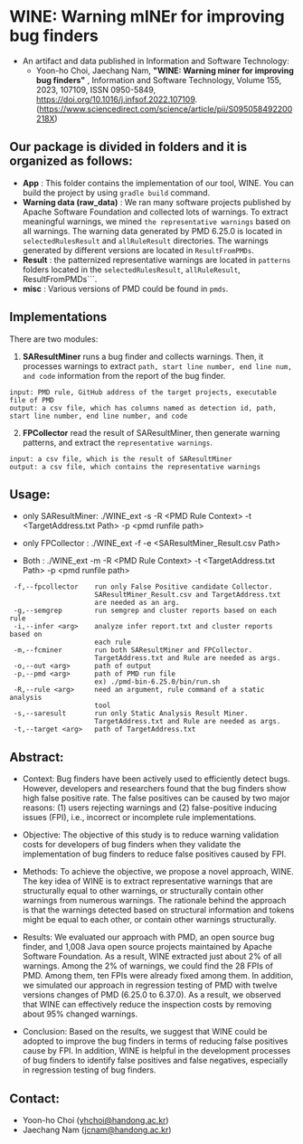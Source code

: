 # WINE: Warning mINEr for improving bug finders
- An artifact and data published in Information and Software Technology:
  - Yoon-ho Choi, Jaechang Nam, **"WINE: Warning miner for improving bug finders"** , Information and Software Technology, Volume 155, 2023, 107109, ISSN 0950-5849, https://doi.org/10.1016/j.infsof.2022.107109. (https://www.sciencedirect.com/science/article/pii/S095058492200218X)

## Our package is divided in folders and it is organized as follows:

- **App** : This folder contains the implementation of our tool, WINE. You can build the project by using ```gradle build``` command.
- **Warning data (raw_data)** : We ran many software projects published by Apache Software Foundation and collected lots of warnings. To extract meaningful warnings, we mined ```the representative warnings``` based on all warnings. The warning data generated by PMD 6.25.0 is located in ```selectedRulesResult``` and ```allRuleResult``` directories. The warnings generated by different versions are located in ```ResultFromPMDs```.
- **Result** : the patternized representative warnings are located in ```patterns``` folders located in the ```selectedRulesResult```, ```allRuleResult```, ResultFromPMDs```.
- **misc** : Various versions of PMD could be found in ```pmds```.

## Implementations
There are two modules: 
1) **SAResultMiner** runs a bug finder and collects warnings. Then, it processes warnings to extract ```path, start line number, end line num, and code``` information from the report of the bug finder.
```
input: PMD rule, GitHub address of the target projects, executable file of PMD
output: a csv file, which has columns named as detection id, path, start line number, end line number, and code
```
2) **FPCollector** read the result of SAResultMiner, then generate warning patterns, and extract the ```representative warnings```.
```
input: a csv file, which is the result of SAResultMiner
output: a csv file, which contains the representative warnings
```

## Usage:
- only SAResultMiner: ./WINE_ext -s -R \<PMD Rule Context> -t \<TargetAddress.txt Path> -p \<pmd runfile path>

- only FPCollector  : ./WINE_ext -f -e \<SAResultMiner_Result.csv Path> 
              
- Both              : ./WINE_ext -m -R \<PMD Rule Context> -t \<TargetAddress.txt Path> -p \<pmd runfile path>
  
```
 -f,--fpcollector    run only False Positive candidate Collector.
                     SAResultMiner_Result.csv and TargetAddress.txt
                     are needed as an arg.
 -g,--semgrep        run semgrep and cluster reports based on each rule
 -i,--infer <arg>    analyze infer report.txt and cluster reports based on
                     each rule
 -m,--fcminer        run both SAResultMiner and FPCollector.
                     TargetAddress.txt and Rule are needed as args.
 -o,--out <arg>      path of output
 -p,--pmd <arg>      path of PMD run file
                     ex) ./pmd-bin-6.25.0/bin/run.sh
 -R,--rule <arg>     need an argument, rule command of a static analysis
                     tool
 -s,--saresult       run only Static Analysis Result Miner.
                     TargetAddress.txt and Rule are needed as args.
 -t,--target <arg>   path of TargetAddress.txt
```

## Abstract:
- Context:
Bug finders have been actively used to efficiently detect bugs. However, developers and researchers found that the bug finders show high false positive rate. The false positives can be caused by two major reasons: (1) users rejecting warnings and (2) false-positive inducing issues (FPI), i.e., incorrect or incomplete rule implementations.

- Objective:
The objective of this study is to reduce warning validation costs for developers of bug finders when they validate the implementation of bug finders to reduce false positives caused by FPI.

- Methods:
To achieve the objective, we propose a novel approach, WINE. The key idea of WINE is to extract representative warnings that are structurally equal to other warnings, or structurally contain other warnings from numerous warnings. The rationale behind the approach is that the warnings detected based on structural information and tokens might be equal to each other, or contain other warnings structurally.

- Results:
We evaluated our approach with PMD, an open source bug finder, and 1,008 Java open source projects maintained by Apache Software Foundation. As a result, WINE extracted just about 2% of all warnings. Among the 2% of warnings, we could find the 28 FPIs of PMD. Among them, ten FPIs were already fixed among them. In addition, we simulated our approach in regression testing of PMD with twelve versions changes of PMD (6.25.0 to 6.37.0). As a result, we observed that WINE can effectively reduce the inspection costs by removing about 95% changed warnings.

- Conclusion:
Based on the results, we suggest that WINE could be adopted to improve the bug finders in terms of reducing false positives cause by FPI. In addition, WINE is helpful in the development processes of bug finders to identify false positives and false negatives, especially in regression testing of bug finders.

## Contact:
- Yoon-ho Choi (yhchoi@handong.ac.kr)
- Jaechang Nam (jcnam@handong.ac.kr)

